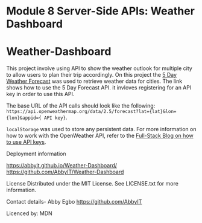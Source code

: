 # Module 8 Server-Side APIs: Weather Dashboard

# Weather-Dashboard


This project involve using API to show the weather outlook for multiple city to allow users to plan their trip accordingly. On this project  the [5 Day Weather Forecast](https://openweathermap.org/forecast5)  was used to retrieve weather data for cities. The link shows how to use the 5 Day Forecast API. it invloves registering for an API key in order to use this API. 

The base URL of the  API calls should look like the following: `https://api.openweathermap.org/data/2.5/forecast?lat={lat}&lon={lon}&appid={
    API key}`.


`localStorage`  was used to store any persistent data. For more information on how to work with the OpenWeather API, refer to the [Full-Stack Blog on how to use API keys](https://coding-boot-camp.github.io/full-stack/apis/how-to-use-api-keys).


Deployment information 

https://abbyit.github.io/Weather-Dashboard/
https://github.com/AbbyIT/Weather-Dashboard


License Distributed under the MIT License. See LICENSE.txt for more information.

Contact details- Abby Egbo https://github.com/AbbyIT

Licenced by: MDN